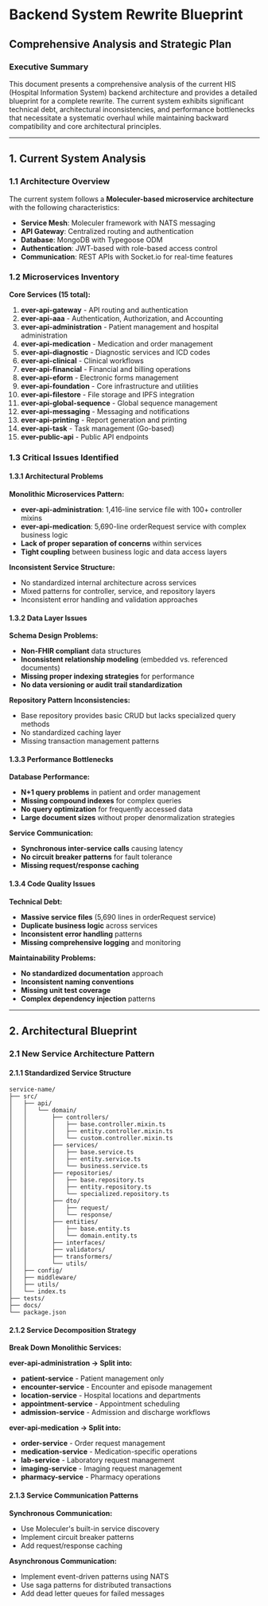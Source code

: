 # Backend System Rewrite Blueprint

## Comprehensive Analysis and Strategic Plan

### Executive Summary

This document presents a comprehensive analysis of the current HIS (Hospital Information System) backend architecture and provides a detailed blueprint for a complete rewrite. The current system exhibits significant technical debt, architectural inconsistencies, and performance bottlenecks that necessitate a systematic overhaul while maintaining backward compatibility and core architectural principles.

---

## 1. Current System Analysis

### 1.1 Architecture Overview

The current system follows a **Moleculer-based microservice architecture** with the following characteristics:

-   **Service Mesh**: Moleculer framework with NATS messaging
-   **API Gateway**: Centralized routing and authentication
-   **Database**: MongoDB with Typegoose ODM
-   **Authentication**: JWT-based with role-based access control
-   **Communication**: REST APIs with Socket.io for real-time features

### 1.2 Microservices Inventory

**Core Services (15 total):**

1. **ever-api-gateway** - API routing and authentication
2. **ever-api-aaa** - Authentication, Authorization, and Accounting
3. **ever-api-administration** - Patient management and hospital administration
4. **ever-api-medication** - Medication and order management
5. **ever-api-diagnostic** - Diagnostic services and ICD codes
6. **ever-api-clinical** - Clinical workflows
7. **ever-api-financial** - Financial and billing operations
8. **ever-api-eform** - Electronic forms management
9. **ever-api-foundation** - Core infrastructure and utilities
10. **ever-api-filestore** - File storage and IPFS integration
11. **ever-api-global-sequence** - Global sequence management
12. **ever-api-messaging** - Messaging and notifications
13. **ever-api-printing** - Report generation and printing
14. **ever-api-task** - Task management (Go-based)
15. **ever-public-api** - Public API endpoints

### 1.3 Critical Issues Identified

#### 1.3.1 Architectural Problems

**Monolithic Microservices Pattern:**

-   **ever-api-administration**: 1,416-line service file with 100+ controller mixins
-   **ever-api-medication**: 5,690-line orderRequest service with complex business logic
-   **Lack of proper separation of concerns** within services
-   **Tight coupling** between business logic and data access layers

**Inconsistent Service Structure:**

-   No standardized internal architecture across services
-   Mixed patterns for controller, service, and repository layers
-   Inconsistent error handling and validation approaches

#### 1.3.2 Data Layer Issues

**Schema Design Problems:**

-   **Non-FHIR compliant** data structures
-   **Inconsistent relationship modeling** (embedded vs. referenced documents)
-   **Missing proper indexing strategies** for performance
-   **No data versioning or audit trail standardization**

**Repository Pattern Inconsistencies:**

-   Base repository provides basic CRUD but lacks specialized query methods
-   No standardized caching layer
-   Missing transaction management patterns

#### 1.3.3 Performance Bottlenecks

**Database Performance:**

-   **N+1 query problems** in patient and order management
-   **Missing compound indexes** for complex queries
-   **No query optimization** for frequently accessed data
-   **Large document sizes** without proper denormalization strategies

**Service Communication:**

-   **Synchronous inter-service calls** causing latency
-   **No circuit breaker patterns** for fault tolerance
-   **Missing request/response caching**

#### 1.3.4 Code Quality Issues

**Technical Debt:**

-   **Massive service files** (5,690 lines in orderRequest service)
-   **Duplicate business logic** across services
-   **Inconsistent error handling** patterns
-   **Missing comprehensive logging** and monitoring

**Maintainability Problems:**

-   **No standardized documentation** approach
-   **Inconsistent naming conventions**
-   **Missing unit test coverage**
-   **Complex dependency injection** patterns

---

## 2. Architectural Blueprint

### 2.1 New Service Architecture Pattern

#### 2.1.1 Standardized Service Structure

```
service-name/
├── src/
│   ├── api/
│   │   └── domain/
│   │       ├── controllers/
│   │       │   ├── base.controller.mixin.ts
│   │       │   ├── entity.controller.mixin.ts
│   │       │   └── custom.controller.mixin.ts
│   │       ├── services/
│   │       │   ├── base.service.ts
│   │       │   ├── entity.service.ts
│   │       │   └── business.service.ts
│   │       ├── repositories/
│   │       │   ├── base.repository.ts
│   │       │   ├── entity.repository.ts
│   │       │   └── specialized.repository.ts
│   │       ├── dto/
│   │       │   ├── request/
│   │       │   └── response/
│   │       ├── entities/
│   │       │   ├── base.entity.ts
│   │       │   └── domain.entity.ts
│   │       ├── interfaces/
│   │       ├── validators/
│   │       ├── transformers/
│   │       └── utils/
│   ├── config/
│   ├── middleware/
│   ├── utils/
│   └── index.ts
├── tests/
├── docs/
└── package.json
```

#### 2.1.2 Service Decomposition Strategy

**Break Down Monolithic Services:**

**ever-api-administration → Split into:**

-   **patient-service** - Patient management only
-   **encounter-service** - Encounter and episode management
-   **location-service** - Hospital locations and departments
-   **appointment-service** - Appointment scheduling
-   **admission-service** - Admission and discharge workflows

**ever-api-medication → Split into:**

-   **order-service** - Order request management
-   **medication-service** - Medication-specific operations
-   **lab-service** - Laboratory request management
-   **imaging-service** - Imaging request management
-   **pharmacy-service** - Pharmacy operations

#### 2.1.3 Service Communication Patterns

**Synchronous Communication:**

-   Use Moleculer's built-in service discovery
-   Implement circuit breaker patterns
-   Add request/response caching

**Asynchronous Communication:**

-   Implement event-driven patterns using NATS
-   Use saga patterns for distributed transactions
-   Add dead letter queues for failed messages
